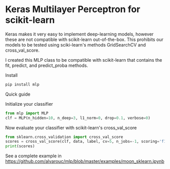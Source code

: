 # Keras Multilayer Perceptron for scikit-learn

Keras makes  it very easy  to implement deep-learning  models, however
these are not compatible with scikit-learn out-of-the-box. This
prohibits our models to be tested using sciki-learn's methods GridSearchCV
and cross_val_score. 

I  created this  MLP class  to  be compatible  with scikit-learn  that
contains the fit, predict, and predict_proba methods.

Install
```bash
pip install mlp
```

Quick guide

Initialize your classifier
```python
from mlp import MLP
clf = MLP(n_hidden=10, n_deep=3, l1_norm=0, drop=0.1, verbose=0)
```

Now evaluate your classifier with scikit-learn's cross_val_score
```python
from sklearn.cross_validation import cross_val_score
scores = cross_val_score(clf, data, label, cv=5, n_jobs=-1, scoring='f1_weighted')
print(scores)
```

See a complete example in https://github.com/alvarouc/mlp/blob/master/examples/moon_sklearn.ipynb


